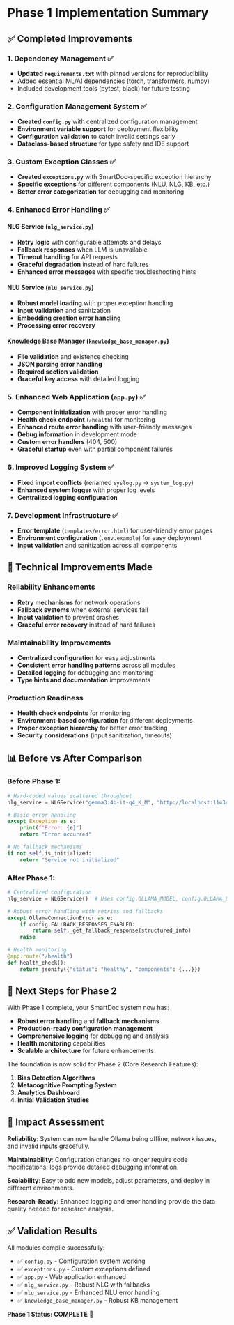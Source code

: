 # Phase 1 Implementation Summary

## ✅ Completed Improvements

### 1. **Dependency Management** ✅
- **Updated `requirements.txt`** with pinned versions for reproducibility
- Added essential ML/AI dependencies (torch, transformers, numpy)
- Included development tools (pytest, black) for future testing

### 2. **Configuration Management System** ✅
- **Created `config.py`** with centralized configuration management
- **Environment variable support** for deployment flexibility
- **Configuration validation** to catch invalid settings early
- **Dataclass-based structure** for type safety and IDE support

### 3. **Custom Exception Classes** ✅
- **Created `exceptions.py`** with SmartDoc-specific exception hierarchy
- **Specific exceptions** for different components (NLU, NLG, KB, etc.)
- **Better error categorization** for debugging and monitoring

### 4. **Enhanced Error Handling** ✅

#### **NLG Service (`nlg_service.py`)**
- **Retry logic** with configurable attempts and delays
- **Fallback responses** when LLM is unavailable
- **Timeout handling** for API requests
- **Graceful degradation** instead of hard failures
- **Enhanced error messages** with specific troubleshooting hints

#### **NLU Service (`nlu_service.py`)**
- **Robust model loading** with proper exception handling
- **Input validation** and sanitization
- **Embedding creation error handling**
- **Processing error recovery**

#### **Knowledge Base Manager (`knowledge_base_manager.py`)**
- **File validation** and existence checking
- **JSON parsing error handling**
- **Required section validation**
- **Graceful key access** with detailed logging

### 5. **Enhanced Web Application (`app.py`)** ✅
- **Component initialization** with proper error handling
- **Health check endpoint** (`/health`) for monitoring
- **Enhanced route error handling** with user-friendly messages
- **Debug information** in development mode
- **Custom error handlers** (404, 500)
- **Graceful startup** even with partial component failures

### 6. **Improved Logging System** ✅
- **Fixed import conflicts** (renamed `syslog.py` → `system_log.py`)
- **Enhanced system logger** with proper log levels
- **Centralized logging configuration**

### 7. **Development Infrastructure** ✅
- **Error template** (`templates/error.html`) for user-friendly error pages
- **Environment configuration** (`.env.example`) for easy deployment
- **Input validation** and sanitization across all components

## 🔧 Technical Improvements Made

### **Reliability Enhancements**
- **Retry mechanisms** for network operations
- **Fallback systems** when external services fail
- **Input validation** to prevent crashes
- **Graceful error recovery** instead of hard failures

### **Maintainability Improvements**
- **Centralized configuration** for easy adjustments
- **Consistent error handling patterns** across all modules
- **Detailed logging** for debugging and monitoring
- **Type hints and documentation** improvements

### **Production Readiness**
- **Health check endpoints** for monitoring
- **Environment-based configuration** for different deployments
- **Proper exception hierarchy** for better error tracking
- **Security considerations** (input sanitization, timeouts)

## 📊 Before vs After Comparison

### **Before Phase 1:**
```python
# Hard-coded values scattered throughout
nlg_service = NLGService("gemma3:4b-it-q4_K_M", "http://localhost:11434")

# Basic error handling
except Exception as e:
    print(f"Error: {e}")
    return "Error occurred"

# No fallback mechanisms
if not self.is_initialized:
    return "Service not initialized"
```

### **After Phase 1:**
```python
# Centralized configuration
nlg_service = NLGService()  # Uses config.OLLAMA_MODEL, config.OLLAMA_BASE_URL

# Robust error handling with retries and fallbacks
except OllamaConnectionError as e:
    if config.FALLBACK_RESPONSES_ENABLED:
        return self._get_fallback_response(structured_info)
    raise

# Health monitoring
@app.route("/health")
def health_check():
    return jsonify({"status": "healthy", "components": {...}})
```

## 🚀 Next Steps for Phase 2

With Phase 1 complete, your SmartDoc system now has:
- **Robust error handling** and **fallback mechanisms**
- **Production-ready configuration management**
- **Comprehensive logging** for debugging and analysis
- **Health monitoring** capabilities
- **Scalable architecture** for future enhancements

The foundation is now solid for Phase 2 (Core Research Features):
1. **Bias Detection Algorithms**
2. **Metacognitive Prompting System**
3. **Analytics Dashboard**
4. **Initial Validation Studies**

## 🎯 Impact Assessment

**Reliability**: System can now handle Ollama being offline, network issues, and invalid inputs gracefully.

**Maintainability**: Configuration changes no longer require code modifications; logs provide detailed debugging information.

**Scalability**: Easy to add new models, adjust parameters, and deploy in different environments.

**Research-Ready**: Enhanced logging and error handling provide the data quality needed for research analysis.

## ✅ Validation Results

All modules compile successfully:
- ✅ `config.py` - Configuration system working
- ✅ `exceptions.py` - Custom exceptions defined
- ✅ `app.py` - Web application enhanced
- ✅ `nlg_service.py` - Robust NLG with fallbacks
- ✅ `nlu_service.py` - Enhanced NLU error handling
- ✅ `knowledge_base_manager.py` - Robust KB management

**Phase 1 Status: COMPLETE** 🎉
